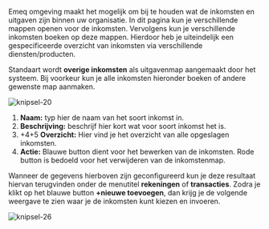 Emeq omgeving maakt het mogelijk om bij te houden wat de inkomsten en uitgaven zijn binnen uw organisatie. In dit pagina kun je verschillende mappen openen voor de inkomsten. Vervolgens kun je verschillende inkomsten boeken op deze mappen. Hierdoor heb je uiteindelijk een gespecificeerde overzicht van inkomsten via verschillende diensten/producten.

Standaart wordt **overige inkomsten** als uitgavenmap aangemaakt door het systeem. Bij voorkeur kun je alle inkomsten hieronder boeken of andere gewenste map aanmaken.

![knipsel-20](https://user-images.githubusercontent.com/95087870/149656917-020ed198-77c4-40a8-a803-306d1c9ef767.PNG)

1. **Naam:** typ hier de naam van het soort inkomst in. 
2. **Beschrijving:** beschrijf hier kort wat voor soort inkomst het is.
3. +4+5 **Overzicht:** Hier vind je het overzicht van alle opgeslagen inkomsten.
4. **Actie:** Blauwe button dient voor het bewerken van de inkomsten. Rode button is bedoeld voor het verwijderen van de inkomstenmap.

Wanneer de gegevens hierboven zijn geconfigureerd kun je deze resultaat hiervan terugvinden onder de menutitel **rekeningen** of **transacties**. Zodra je klikt op het blauwe button **+nieuwe toevoegen**, dan krijg je de volgende weergave te zien waar je de inkomsten kunt kiezen en invoeren.

![knipsel-26](https://user-images.githubusercontent.com/95087870/151678531-d2e3a796-1b25-47fd-b93f-251d20e2054c.png)
